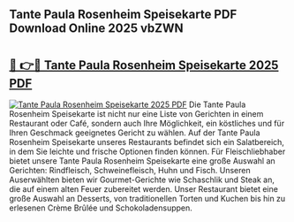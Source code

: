 ## Tante Paula Rosenheim Speisekarte PDF Download Online 2025 vbZWN

# <h2><a href="http://gc9zo5.nevu.top/?p=Tante+Paula+Rosenheim+Speisekarte">🔗 👉🔴 Tante Paula Rosenheim Speisekarte 2025 PDF</a></h2>

[![Tante Paula Rosenheim Speisekarte 2025 PDF](https://i.imgur.com/dBaPXMq.png)](http://gc9zo5.nevu.top/?p=Tante+Paula+Rosenheim+Speisekarte)
Die Tante Paula Rosenheim Speisekarte ist nicht nur eine Liste von Gerichten in einem Restaurant oder Café, sondern auch Ihre Möglichkeit, ein köstliches und für Ihren Geschmack geeignetes Gericht zu wählen. Auf der Tante Paula Rosenheim Speisekarte unseres Restaurants befindet sich ein Salatbereich, in dem Sie leichte und frische Optionen finden können. Für Fleischliebhaber bietet unsere Tante Paula Rosenheim Speisekarte eine große Auswahl an Gerichten: Rindfleisch, Schweinefleisch, Huhn und Fisch. Unseren Auserwählten bieten wir Gourmet-Gerichte wie Schaschlik und Steak an, die auf einem alten Feuer zubereitet werden. Unser Restaurant bietet eine große Auswahl an Desserts, von traditionellen Torten und Kuchen bis hin zu erlesenen Crème Brûlée und Schokoladensuppen.
